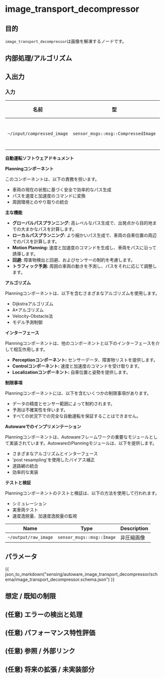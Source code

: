 # image_transport_decompressor

## 目的

`image_transport_decompressor`は画像を解凍するノードです。

## 内部処理/アルゴリズム

## 入出力

### 入力

| 名前                       | 型                                  | 説明     |
| -------------------------- | ----------------------------------- | -------- |
| `~/input/compressed_image` | `sensor_msgs::msg::CompressedImage` | 圧縮画像 |

**自動運転ソフトウェアドキュメント**

**Planningコンポーネント**

このコンポーネントは、以下の責務を担います。

- 車両の現在の状態に基づく安全で効率的なパス生成
- パスを速度と加速度のコマンドに変換
- 周囲環境とのやり取りの統合

**主な機能**

- **グローバルパスプランニング:** 高レベルなパス生成で、出発点から目的地までの大まかなパスを計算します。
- **ローカルパスプランニング:** より細かいパス生成で、車両の自車位置の周辺でのパスを計算します。
- **Motion Planning:** 速度と加速度のコマンドを生成し、車両をパスに沿って誘導します。
- **回避:** 障害物検出と回避、およびセンサーの制約を考慮します。
- **トラフィック予測:** 周囲の車両の動きを予測し、パスをそれに応じて調整します。

**アルゴリズム**

Planningコンポーネントは、以下を含むさまざまなアルゴリズムを使用します。

- Dijkstraアルゴリズム
- A\*アルゴリズム
- Velocity-Obstacle法
- モデル予測制御

**インターフェース**

Planningコンポーネントは、他のコンポーネントと以下のインターフェースを介して相互作用します。

- **Perceptionコンポーネント:** センサーデータ、障害物リストを提供します。
- **Controlコンポーネント:** 速度と加速度のコマンドを受け取ります。
- **Localizationコンポーネント:** 自車位置と姿勢を提供します。

**制限事項**

Planningコンポーネントには、以下を含むいくつかの制限事項があります。

- データの精度とセンサー範囲によって制約されます。
- 予測は不確実性を伴います。
- すべての状況下での完全な自動運転を保証することはできません。

**Autowareでのインプリメンテーション**

Planningコンポーネントは、Autowareフレームワークの重要なモジュールとして実装されています。AutowareのPlanningモジュールは、以下を提供します。

- さまざまなアルゴリズムとインターフェース
- 'post resampling'を使用したバイアス補正
- 道路網の統合
- 効率的な実装

**テストと検証**

Planningコンポーネントのテストと検証は、以下の方法を使用して行われます。

- シミュレーション
- 実車両テスト
- 速度逸脱量、加速度逸脱量の監視

| Name                 | Type                      | Description |
| -------------------- | ------------------------- | ----------- |
| `~/output/raw_image` | `sensor_msgs::msg::Image` | 非圧縮画像  |

## パラメータ

{{ json_to_markdown("sensing/autoware_image_transport_decompressor/schema/image_transport_decompressor.schema.json") }}

## 想定 / 既知の制限

## (任意) エラーの検出と処理

## (任意) パフォーマンス特性評価

## (任意) 参照 / 外部リンク

## (任意) 将来の拡張 / 未実装部分
